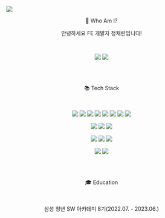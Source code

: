 ![](https://capsule-render.vercel.app/api?type=waving&color=auto&height=300&section=header&text=Welcome&fontSize=90&animation=fadeIn&fontAlignY=38&desc=chaedev3%20GitHub%20Profile!&descAlignY=51&descAlign=62)

<p align='center'>
   🚀 Who Am I?
</p>
<p align='center'>
    안녕하세요 FE 개발자 정채린입니다! 
</p>
<br/>
<p align='center' >
    <a href="https://velog.io/@chaedev3"><img src="https://img.shields.io/badge/velog-20C997?style=flat&logo=Velog&logoColor=white"/></a> 
    <a href="https://hits.seeyoufarm.com"><img src="https://hits.seeyoufarm.com/api/count/incr/badge.svg?url=https%3A%2F%2Fgithub.com%2Fchaedev3%2Fhit-counter&count_bg=%2379C83D&title_bg=%23555555&icon=&icon_color=%23E7E7E7&title=hits&edge_flat=false"/></a>
</p>
<br/>
<br/> 
<p align='center'>
   📚 Tech Stack
</p>
<br/>
<p align='center'>
  <img src="https://img.shields.io/badge/React-61DAFB?style=flat&logo=React&logoColor=white"/>
  <img src="https://img.shields.io/badge/Vue-4FC08D?style=flat&logo=Vue.js&logoColor=white"/>
  <img src="https://img.shields.io/badge/Javascript-F7DF1E?style=flat&logo=Javascript&logoColor=white"/>
    <img src="https://img.shields.io/badge/Typescript-3178C6?style=flat&logo=Typescript&logoColor=white"/>
  <img src="https://img.shields.io/badge/HTML5-E34F26?style=flat&logo=HTML5&logoColor=white"/>
  <img src="https://img.shields.io/badge/CSS3-1572B6?style=flat&logo=CSS3&logoColor=white"/>
    <img src="https://img.shields.io/badge/Tailwindcss-06B6D4?style=flat&logo=tailwindcss&logoColor=white"/>
     <img src="https://img.shields.io/badge/Next.js-000000?style=flat&logo=nextdotjs&logoColor=white"/>
<p align='center'>
  <img src="https://img.shields.io/badge/Docker-2496ED?style=flat&logo=Docker&logoColor=white"/>
  <img src="https://img.shields.io/badge/NGINX-009639?style=flat&logo=NGINX&logoColor=white"/>
  <img src="https://img.shields.io/badge/Jenkins-D33834?style=flat&logo=Jenkins&logoColor=white"/>
</p>
<p align='center'>
<img src="https://img.shields.io/badge/jira-0052CC?style=flat&logo=Jira&logoColor=white"/>
    <img src="https://img.shields.io/badge/git-F05032?style=flat&logo=Git&logoColor=white"/>
     <img src="https://img.shields.io/badge/figma-F24E1E?style=flat&logo=Figma&logoColor=white"/>
</p>
<p align='center'>
<img src="https://img.shields.io/badge/Python-3776AB?style=flat&logo=python&logoColor=white"/>
    <img src="https://img.shields.io/badge/Django-092E20?style=flat&logo=django&logoColor=white"/>
</p>
<br/>
<br/> 
<p align='center'>
    🎓 Education 
</p>
<br/>
<p align='center'>
  삼성 청년 SW 아카데미 8기(2022.07. - 2023.06.) 
</p>



